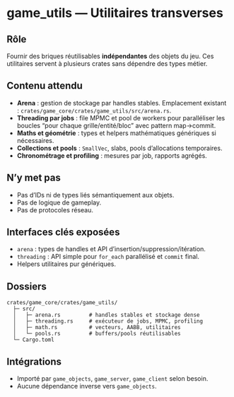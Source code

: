 # game_utils — Utilitaires transverses

## Rôle
Fournir des briques réutilisables **indépendantes** des objets du jeu. Ces utilitaires servent à plusieurs crates sans dépendre des types métier.

## Contenu attendu
- **Arena** : gestion de stockage par handles stables. Emplacement existant : `crates/game_core/crates/game_utils/src/arena.rs`.
- **Threading par jobs** : file MPMC et pool de workers pour paralléliser les boucles “pour chaque grille/entité/bloc” avec pattern map→commit.
- **Maths et géométrie** : types et helpers mathématiques génériques si nécessaires.
- **Collections et pools** : `SmallVec`, slabs, pools d’allocations temporaires.
- **Chronométrage et profiling** : mesures par job, rapports agrégés.

## N’y met pas
- Pas d’IDs ni de types liés sémantiquement aux objets.
- Pas de logique de gameplay.
- Pas de protocoles réseau.

## Interfaces clés exposées
- `arena` : types de handles et API d’insertion/suppression/itération.
- `threading` : API simple pour `for_each` parallélisé et `commit` final.
- Helpers utilitaires pur génériques.

## Dossiers
```
crates/game_core/crates/game_utils/
  ├─ src/
  │   ├─ arena.rs         # handles stables et stockage dense
  │   ├─ threading.rs     # exécuteur de jobs, MPMC, profiling
  │   ├─ math.rs          # vecteurs, AABB, utilitaires
  │   └─ pools.rs         # buffers/pools réutilisables
  └─ Cargo.toml
```

## Intégrations
- Importé par `game_objects`, `game_server`, `game_client` selon besoin.
- Aucune dépendance inverse vers `game_objects`.